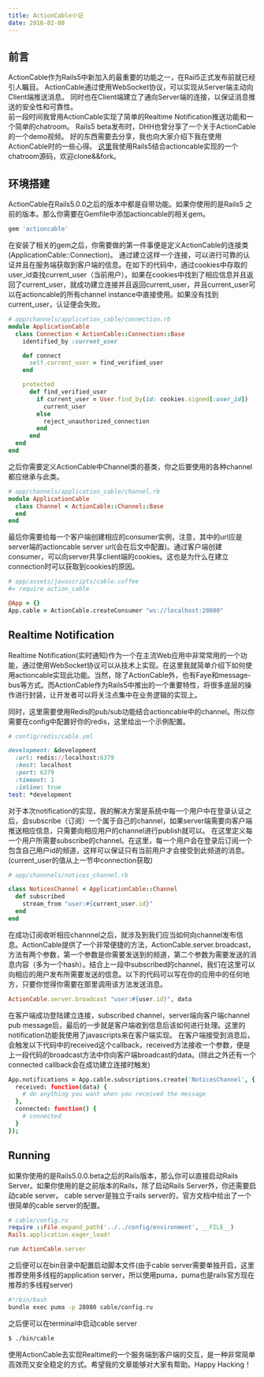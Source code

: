 ```yaml
---
title: ActionCable小记
date: 2016-02-08
---
```

## 前言
ActionCable作为Rails5中新加入的最重要的功能之一，在Rail5正式发布前就已经引人瞩目。
ActionCable通过使用WebSocket协议，可以实现从Server端主动向Client端推送消息。
同时也在Client端建立了通向Server端的连接，以保证消息推送的安全性和可靠性。  
前一段时间我曾用ActionCable实现了简单的Realtime Notification推送功能和一个简单的chatroom。
Rails5 beta发布时，DHH也曾分享了一个关于ActionCable的一个demo视频。
好的东西需要去分享，我也向大家介绍下我在使用ActionCable时的一些心得。
[这里](https://github.com/lokyoung/Rails-Training)我使用Rails5结合actioncable实现的一个chatroom源码，欢迎clone&&fork。

## 环境搭建
ActionCable在Rails5.0.0之后的版本中都是自带功能。如果你使用的是Rails5 之前的版本。那么你需要在Gemfile中添加actioncable的相关gem。

```ruby
gem 'actioncable'
```

在安装了相关的gem之后，你需要做的第一件事便是定义ActionCable的连接类(ApplicationCable::Connection)。
通过建立这样一个连接，可以进行可靠的认证并且在服务端获取到客户端的信息。在如下的代码中，通过cookies中存取的user_id查找current_user（当前用户）。如果在cookies中找到了相应信息并且返回了current_user，就成功建立连接并且返回current_user，并且current_user可以在actioncable的所有channel instance中直接使用。如果没有找到current_user，认证便会失败。

```ruby
# app/channels/application_cable/connection.rb
module ApplicationCable
  class Connection < ActionCable::Connection::Base
    identified_by :current_user

    def connect
      self.current_user = find_verified_user
    end

    protected
      def find_verified_user
        if current_user = User.find_by(id: cookies.signed[:user_id])
          current_user
        else
          reject_unauthorized_connection
        end
      end
  end
end
```

之后你需要定义ActionCable中Channel类的基类，你之后要使用的各种channel都应继承与此类。

```ruby
# app/channels/application_cable/channel.rb
module ApplicationCable
  class Channel < ActionCable::Channel::Base
  end
end
```

最后你需要给每一个客户端创建相应的consumer实例，注意，其中的url应是server端的actioncable server url(会在后文中配置)。通过客户端创建consumer，可以向server共享client端的cookies。这也是为什么在建立connection时可以获取到cookies的原因。

```coffee
# app/assets/javascripts/cable.coffee
#= require action_cable

@App = {}
App.cable = ActionCable.createConsumer "ws://localhost:28080"
```

## Realtime Notification
Realtime Notification(实时通知)作为一个在主流Web应用中非常常用的一个功能，通过使用WebSocket协议可以从技术上实现。在这里我就简单介绍下如何使用actioncable实现此功能。当然，除了ActionCable外，也有Faye和message-bus等方式。而ActionCable作为Rails5中推出的一个重要特性，将很多底层的操作进行封装，让开发者可以将关注点集中在业务逻辑的实现上。

同时，这里需要使用Redis的pub/sub功能结合actioncable中的channel。所以你需要在config中配置好你的redis，这里给出一个示例配置。

```ruby
# config/redis/cable.yml

development: &development
  :url: redis://localhost:6379
  :host: localhost
  :port: 6379
  :timeout: 1
  :inline: true
test: *development
```

对于本次notification的实现，我的解决方案是系统中每一个用户中在登录认证之后，会subscribe（订阅）一个属于自己的channel，如果server端需要向客户端推送相应信息，只需要向相应用户的channel进行publish就可以。
在这里定义每一个用户所需要subscribe的channel。在这里，每一个用户会在登录后订阅一个包含自己用户id的频道，这样可以保证只有当前用户才会接受到此频道的消息。(current_user的值从上一节中connection获取)

```ruby
# app/channnels/notices_channel.rb

class NoticesChannel < ApplicationCable::Channel
  def subscribed
    stream_from "user:#{current_user.id}"
  end
end
```

在成功订阅收听相应channnel之后，就涉及到我们应当如何向channel发布信息。ActionCable提供了一个非常便捷的方法，ActionCable.server.broadcast，方法有两个参数，第一个参数是你需要发送到的频道，第二个参数为需要发送的消息内容（多为一个hash）。结合上一段中subscribed的channel，我们在这里可以向相应的用户发布所需要发送的信息。以下的代码可以写在你的应用中的任何地方，只要你觉得你需要在那里调用该方法发送消息。

```ruby
ActionCable.server.broadcast "user:#{user.id}", data
```

在客户端成功登陆建立连接，subscribed channel，server端向客户端channel pub message后，最后的一步就是客户端收到信息后该如何进行处理。这里的notification功能我使用了javascripts来在客户端实现。
在客户端接受到消息后，会触发以下代码中的received这个callback，received方法接收一个参数，便是上一段代码的broadcast方法中你向客户端broadcast的data。(除此之外还有一个connected callback会在成功建立连接时触发)

```coffee
App.notifications = App.cable.subscriptions.create('NoticesChannel', {
  received: function(data) {
    # do anything you want when you received the message
  },
  connected: function() {
    # connected
  }
});
```

## Running
如果你使用的是Rails5.0.0.beta之后的Rails版本，那么你可以直接启动Rails Server。如果你使用的是之前版本的Rails，除了启动Rails Server外，你还需要启动cable server。
cable server是独立于rails server的，官方文档中给出了一个很简单的cable server的配置。

```ruby
# cable/config.ru
require ::File.expand_path('../../config/environment', __FILE__)
Rails.application.eager_load!

run ActionCable.server
```

之后便可以在bin目录中配置启动脚本文件(由于cable server需要单独开启，这里推荐使用多线程的application server，所以使用puma，puma也是rails官方现在推荐的多线程server)

```sh
#!/bin/bash
bundle exec puma -p 28080 cable/config.ru
```

之后便可以在terminal中启动cable server

```bash
$ ./bin/cable
```
使用ActionCable去实现Realtime的一个服务端到客户端的交互，是一种非常简单高效而又安全稳定的方式。希望我的文章能够对大家有帮助。Happy Hacking！
